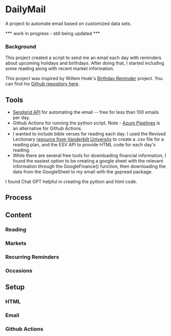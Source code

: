 # DailyMail
A project to automate email based on customized data sets.

*** work in progress - still being updated ***

### Background
This project created a script to send me an email each day with reminders about upcoming holidays and birthdays.  After doing that, I started including some reading along with recent market information.

This project was inspired by Willem Hoek's [Birthday Reminder](https://whoek.com/b/birthday-reminder-with-github-actions-and-python) project.  You can find his [Github repository here](https://github.com/whoek/birthday-reminder).

## Tools
- [Sendgrid API](https://sendgrid.com) for automating the email -- free for less than 100 emails per day.
- Github Actions for running the python script.  Note - [Azure Pipelines](https://learn.microsoft.com/en-us/dotnet/architecture/devops-for-aspnet-developers/actions-vs-pipelines) is an alternative for Github Actions.
- I wanted to include bible verses for reading each day.  I used the Revised Lectionary [resource from Vanderbilt University](https://lectionary.library.vanderbilt.edu/daily.php?year=A) to create a .csv file for a reading plan, and the ESV API to provide HTML code for each day's reading.
- While there are several free tools for downloading financial information, I found the easiest option to be creating a google sheet with the relevant information through the GoogleFinance() function, then downloading the data from the GoogleSheet to my email with the gspread package.

I found Chat GPT helpful in creating the python and html code.  

## Process


## Content

### Reading


### Markets

### Recurring Reminders

### Occasions 

## Setup

### HTML

### Email

### Github Actions






